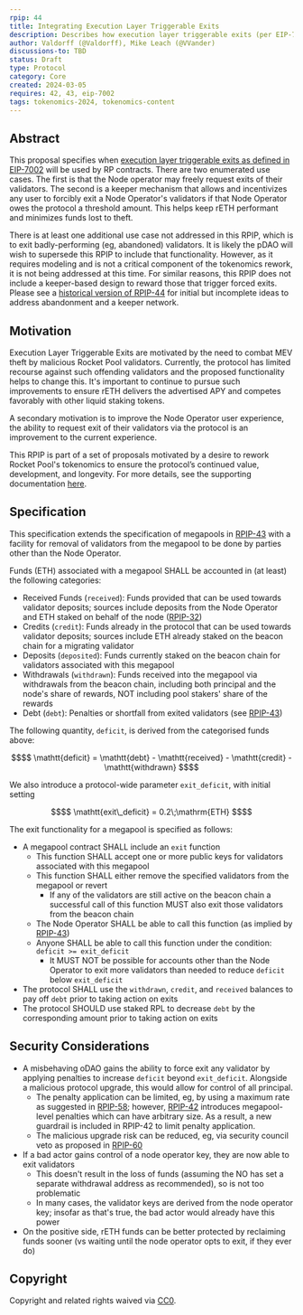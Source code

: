 ```yaml
---
rpip: 44
title: Integrating Execution Layer Triggerable Exits
description: Describes how execution layer triggerable exits (per EIP-7002) will be used within Rocket Pool.
author: Valdorff (@Valdorff), Mike Leach (@VVander)
discussions-to: TBD
status: Draft
type: Protocol
category: Core
created: 2024-03-05
requires: 42, 43, eip-7002
tags: tokenomics-2024, tokenomics-content
---
```


## Abstract
This proposal specifies when [execution layer triggerable exits as defined in EIP-7002](https://eips.ethereum.org/EIPS/eip-7002) will be used by RP contracts. There are two enumerated use cases. The first is that the Node operator may freely request exits of their validators. The second is a keeper mechanism that allows and incentivizes any user to forcibly exit a Node Operator's validators if that Node Operator owes the protocol a threshold amount. This helps keep rETH performant and minimizes funds lost to theft.

There is at least one additional use case not addressed in this RPIP, which is to exit badly-performing (eg, abandoned) validators. It is likely the pDAO will wish to supersede this RPIP to include that functionality. However, as it requires modeling and is not a critical component of the tokenomics rework, it is not being addressed at this time. For similar reasons, this RPIP does not include a keeper-based design to reward those that trigger forced exits. Please see a [historical version of RPIP-44](https://github.com/rocket-pool/RPIPs/blob/09d445accaa77f355acae1e943910ad0229a1d2e/RPIPs/RPIP-44.md) for initial but incomplete ideas to address abandonment and a keeper network.

## Motivation

Execution Layer Triggerable Exits are motivated by the need to combat MEV theft by malicious Rocket Pool validators. Currently, the protocol has limited recourse against such offending validators and the proposed functionality helps to change this. It's important to continue to pursue such improvements to ensure rETH delivers the advertised APY and competes favorably with other liquid staking tokens. 

A secondary motivation is to improve the Node Operator user experience, the ability to request exit of their validators via the protocol is an improvement to the current experience.

This RPIP is part of a set of proposals motivated by a desire to rework Rocket Pool's tokenomics to ensure the protocol’s continued value, development, and longevity. For more details, see the supporting documentation [here](../tokenomics-explainers/001-why-rework). 

## Specification

This specification extends the specification of megapools in
[RPIP-43](RPIP-43.md) with a facility for removal of validators from the
megapool to be done by parties other than the Node Operator.

Funds (ETH) associated with a megapool SHALL be accounted in (at least) the following categories:
- Received Funds (`received`): Funds provided that can be used towards validator deposits; sources include deposits from the Node Operator and ETH staked on behalf of the node ([RPIP-32](RPIP-32.md))
- Credits (`credit`): Funds already in the protocol that can be used towards validator deposits; sources include ETH already staked on the beacon chain for a migrating validator
- Deposits (`deposited`): Funds currently staked on the beacon chain for validators associated with this megapool
- Withdrawals (`withdrawn`): Funds received into the megapool via withdrawals from the beacon chain, including both principal and the node's share of rewards, NOT including pool stakers' share of the rewards
- Debt (`debt`): Penalties or shortfall from exited validators (see [RPIP-43](RPIP-43.md))
  
The following quantity, `deficit`, is derived from the categorised funds above:
```math
$$ \mathtt{deficit} = \mathtt{debt} - \mathtt{received} - \mathtt{credit} -  \mathtt{withdrawn} $$
```

We also introduce a protocol-wide parameter `exit_deficit`, with initial setting
```math
$$ \mathtt{exit\_deficit} = 0.2\;\mathrm{ETH} $$
```

The exit functionality for a megapool is specified as follows:
- A megapool contract SHALL include an `exit` function
  - This function SHALL accept one or more public keys for validators associated with this megapool
  - This function SHALL either remove the specified validators from the megapool or revert
      - If any of the validators are still active on the beacon chain a successful call of this
        function MUST also exit those validators from the beacon chain
  - The Node Operator SHALL be able to call this function (as implied by [RPIP-43](RPIP-43.md))
  - Anyone SHALL be able to call this function under the condition: `deficit >= exit_deficit`
      - It MUST NOT be possible for accounts other than the Node Operator to exit more validators than needed to reduce `deficit` below `exit_deficit`
- The protocol SHALL use the `withdrawn`, `credit`, and `received` balances to pay off `debt` prior to taking action on exits
- The protocol SHOULD use staked RPL to decrease `debt` by the corresponding amount prior to taking action on exits

## Security Considerations
- A misbehaving oDAO gains the ability to force exit any validator by applying penalties to increase `deficit` beyond `exit_deficit`. Alongside a malicious protocol upgrade, this would allow for control of all principal.
  - The penalty application can be limited, eg, by using a maximum rate as suggested in [RPIP-58](RPIP-58.md); however, [RPIP-42](RPIP-42.md) introduces megapool-level penalties which can have arbitrary size. As a result, a new guardrail is included in RPIP-42 to limit penalty application.
  - The malicious upgrade risk can be reduced, eg, via security council veto as proposed in [RPIP-60](RPIP-60.md)
- If a bad actor gains control of a node operator key, they are now able to exit validators
  - This doesn't result in the loss of funds (assuming the NO has set a separate withdrawal address as recommended), so is not too problematic
  - In many cases, the validator keys are derived from the node operator key; insofar as that's true, the bad actor would already have this power
- On the positive side, rETH funds can be better protected by reclaiming funds sooner (vs waiting until the node operator opts to exit, if they ever do)

## Copyright
Copyright and related rights waived via [CC0](https://creativecommons.org/publicdomain/zero/1.0/).
